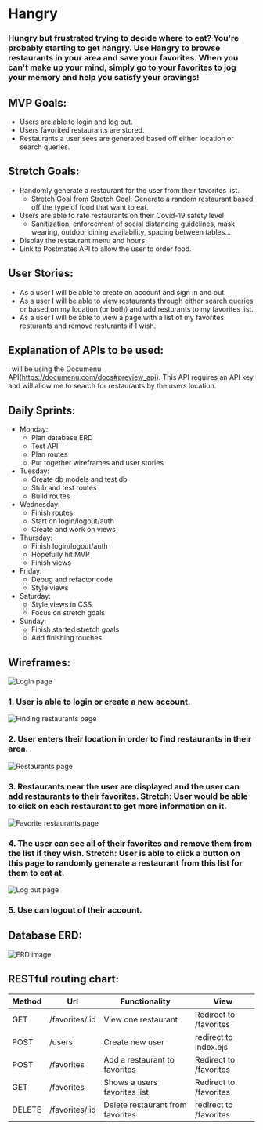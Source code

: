 # Hangry
### Hungry but frustrated trying to decide where to eat? You're probably starting to get hangry. Use Hangry to browse restaurants in your area and save your favorites. When you can't make up your mind, simply go to your favorites to jog your memory and help you satisfy your cravings!
## MVP Goals:
* Users are able to login and log out.
* Users favorited restaurants are stored.
* Restaurants a user sees are generated based off either location or search queries. 
## Stretch Goals: 
* Randomly generate a restaurant for the user from their favorites list.
    * Stretch Goal from Stretch Goal: Generate a random restaurant based off the type of food that want to eat.
* Users are able to rate restaurants on their Covid-19 safety level. 
    * Sanitization, enforcement of social distancing guidelines, mask wearing, outdoor dining availability, spacing between tables...
* Display the restaurant menu and hours.
* Link to Postmates API to allow the user to order food. 
## User Stories:
* As a user I will be able to create an account and sign in and out.
* As a user I will be able to view restaurants through either search queries or based on my location (or both) and add resturants to my favorites list. 
* As a user I will be able to view a page with a list of my favorites resturants and remove resturants if I wish. 
## Explanation of APIs to be used: 
i will be using the Documenu API(https://documenu.com/docs#preview_api). This API requires an API key and will allow me to search for restaurants by the users location. 
## Daily Sprints:
* Monday: 
    * Plan database ERD
    * Test API
    * Plan routes
    * Put together wireframes and user stories
* Tuesday: 
    * Create db models and test db
    * Stub and test routes
    * Build routes
* Wednesday:
    * Finish routes 
    * Start on login/logout/auth
    * Create and work on views
* Thursday:
    * Finish login/logout/auth
    * Hopefully hit MVP
    * Finish views
* Friday:
    * Debug and refactor code 
    * Style views
* Saturday: 
    * Style views in CSS
    * Focus on stretch goals
* Sunday:
    * Finish started stretch goals 
    * Add finishing touches

## Wireframes:
![Login page](loginpage.png)
### 1. User is able to login or create a new account.
![Finding restaurants page](findRestaurants.png)
### 2. User enters their location in order to find restaurants in their area.
![Restaurants page](restaurantsPage.png)
### 3. Restaurants near the user are displayed and the user can add restaurants to their favorites. Stretch: User would be able to click on each restaurant to get more information on it. 
![Favorite restaurants page](favoritesPage.png)
### 4. The user can see all of their favorites and remove them from the list if they wish. Stretch: User is able to click a button on this page to randomly generate a restaurant from this list for them to eat at.
![Log out page](logoutpage.png)
### 5. Use can logout of their account.
## Database ERD:
![ERD image](ERD.png)
## RESTful routing chart:
Method | Url | Functionality | View
-------| ----|---------------|------
GET    | /favorites/:id | View one restaurant | Redirect to /favorites
POST   | /users | Create new user | redirect to index.ejs
POST   | /favorites | Add a restaurant to favorites | Redirect to /favorites
GET    | /favorites | Shows a users favorites list | Redirect to /favorites
DELETE | /favorites/:id | Delete restaurant from favorites | redirect to /favorites
